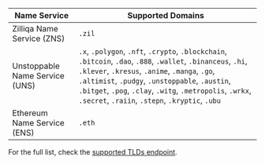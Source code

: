 | Name Service                   | Supported Domains                                                                                                                                                                                                                                                                                                                 |
| ------------------------------ | --------------------------------------------------------------------------------------------------------------------------------------------------------------------------------------------------------------------------------------------------------------------------------------------------------------------------------- |
| Zilliqa Name Service (ZNS)     | `.zil`                                                                                                                                                                                                                                                                                                                            |
| Unstoppable Name Service (UNS) | `.x`, `.polygon`, `.nft`, `.crypto`, `.blockchain`, `.bitcoin`, `.dao`, `.888`, `.wallet`, `.binanceus`, `.hi`, `.klever`, `.kresus`, `.anime`, `.manga`, `.go`, `.altimist`, `.pudgy`, `.unstoppable`, `.austin`, `.bitget`, `.pog`, `.clay`, `.witg`, `.metropolis`, `.wrkx`, `.secret`, `.raiin`, `.stepn`, `.kryptic`, `.ubu` |
| Ethereum Name Service (ENS)    | `.eth`                                                                                                                                                                                                                                                                                                                            |

For the full list, check the [supported TLDs endpoint](https://api.unstoppabledomains.com/resolve/supported_tlds).
